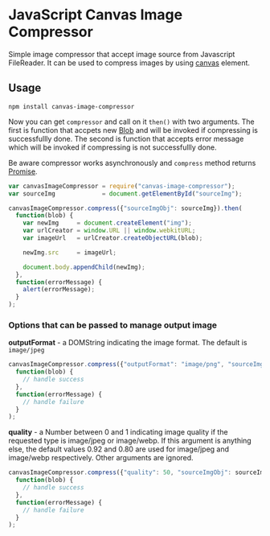# JavaScript Canvas Image Compressor
Simple image compressor that accept image source from Javascript FileReader. It can be used to compress images by using
[canvas](https://developer.mozilla.org/en-US/docs/HTML/Canvas) element.

## Usage
```shell
npm install canvas-image-compressor
```

Now you can get `compressor` and call on it `then()` with two arguments.
The first is function that accpets new [Blob](https://developer.mozilla.org/en-US/docs/Web/API/Blob) and will be invoked if compressing is successfullly done.
The second is function that accepts error message which will be invoked if compressing is not successfullly done.

Be aware compressor works asynchronously and `compress` method returns [Promise](https://developer.mozilla.org/en-US/docs/Web/JavaScript/Reference/Global_Objects/Promise).


```javascript
var canvasImageCompressor = require("canvas-image-compressor");
var sourceImg             = document.getElementById("sourceImg");

canvasImageCompressor.compress({"sourceImgObj": sourceImg}).then(
  function(blob) {
    var newImg     = document.createElement("img");
    var urlCreator = window.URL || window.webkitURL;
    var imageUrl   = urlCreator.createObjectURL(blob);

    newImg.src     = imageUrl;

    document.body.appendChild(newImg);
  },
  function(errorMessage) {
    alert(errorMessage);
  }
);
```

### Options that can be passed to manage output image

**outputFormat** - a DOMString indicating the image format. The default is `image/jpeg`

```javascript
canvasImageCompressor.compress({"outputFormat": "image/png", "sourceImgObj": sourceImg}).then(
  function(blob) {
    // handle success
  },
  function(errorMessage) {
    // handle failure
  }
);
```

**quality**      - a Number between 0 and 1 indicating image quality if the requested type is image/jpeg or image/webp. If this argument is anything else, the default values 0.92 and 0.80 are used for image/jpeg and image/webp respectively. Other arguments are ignored.

```javascript
canvasImageCompressor.compress({"quality": 50, "sourceImgObj": sourceImg}).then(
  function(blob) {
    // handle success
  },
  function(errorMessage) {
    // handle failure
  }
);
```

